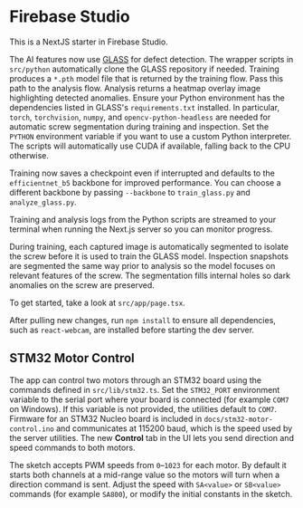 # Firebase Studio

This is a NextJS starter in Firebase Studio.

The AI features now use [GLASS](https://github.com/cqylunlun/GLASS) for defect
detection. The wrapper scripts in `src/python` automatically clone the GLASS
repository if needed. Training produces a `*.pth` model file that is returned by
the training flow. Pass this path to the analysis flow. Analysis returns a
heatmap overlay image highlighting detected anomalies. Ensure your Python
environment has the dependencies listed in GLASS's `requirements.txt`
installed. In particular, `torch`, `torchvision`, `numpy`, and
`opencv-python-headless` are needed for automatic screw segmentation during
training and inspection. Set the `PYTHON` environment variable if you want to
use a custom Python interpreter. The scripts will automatically use CUDA if
available, falling back to the CPU otherwise.

Training now saves a checkpoint even if interrupted and defaults to the
`efficientnet_b5` backbone for improved performance. You can choose a different
backbone by passing `--backbone` to `train_glass.py` and `analyze_glass.py`.

Training and analysis logs from the Python scripts are streamed to your
terminal when running the Next.js server so you can monitor progress.

During training, each captured image is automatically segmented to isolate the
screw before it is used to train the GLASS model. Inspection snapshots are
segmented the same way prior to analysis so the model focuses on relevant
features of the screw. The segmentation fills internal holes so dark
anomalies on the screw are preserved.

To get started, take a look at `src/app/page.tsx`.

After pulling new changes, run `npm install` to ensure all dependencies, such as
`react-webcam`, are installed before starting the dev server.

## STM32 Motor Control
The app can control two motors through an STM32 board using the commands defined in
`src/lib/stm32.ts`. Set the `STM32_PORT` environment variable to the serial
port where your board is connected (for example `COM7` on Windows). If this
variable is not provided, the utilities default to `COM7`. Firmware for an
STM32 Nucleo board is included in `docs/stm32-motor-control.ino` and communicates
at 115200 baud, which is the speed used by the server utilities. The new
**Control** tab in the UI lets you send direction and speed commands to both
motors.

The sketch accepts PWM speeds from `0`–`1023` for each motor. By default it
starts both channels at a mid-range value so the motors will turn when a
direction command is sent. Adjust the speed with `SA<value>` or `SB<value>`
commands (for example `SA800`), or modify the initial constants in the sketch.
